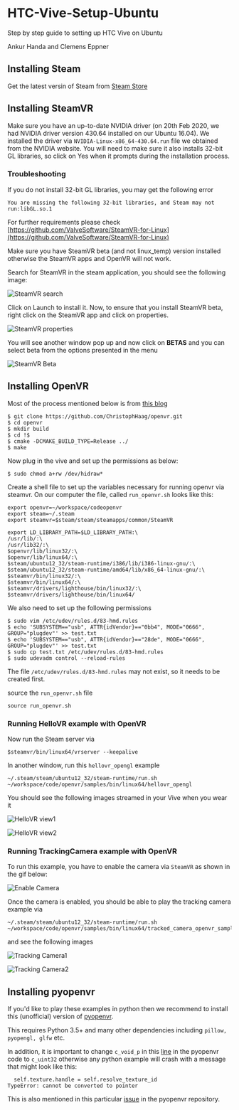 # HTC-Vive-Setup-Ubuntu
Step by step guide to setting up HTC Vive on Ubuntu

Ankur Handa and Clemens Eppner 

## Installing Steam

Get the latest versin of Steam from [Steam Store](https://www.steamvr.com/en/)

## Installing SteamVR 

Make sure you have an up-to-date NVIDIA driver (on 20th Feb 2020, we had NVIDIA driver version 430.64 installed on our Ubuntu 16.04). We installed the driver via `NVIDIA-Linux-x86_64-430.64.run` file we obtained from the NVIDIA website. You will need to make sure it also installs 32-bit GL libraries, so click on Yes when it prompts during the installation process.

### Troubleshooting
If you do not install 32-bit GL libraries, you may get the following error 

```
You are missing the following 32-bit libraries, and Steam may not run:libGL.so.1
```


For further requirements please check [https://github.com/ValveSoftware/SteamVR-for-Linux](https://github.com/ValveSoftware/SteamVR-for-Linux)

Make sure you have SteamVR beta (and not linux_temp) version installed otherwise the SteamVR apps and OpenVR will not work. 

Search for SteamVR in the steam application, you should see the following image:

![SteamVR search](/images/steam_vr_search.png) 

Click on Launch to install it. Now, to ensure that you install SteamVR beta, right click on the SteamVR app and click on properties. 

![SteamVR properties](/images/steam_vr_properties.png) 

You will see another window pop up and now click on **BETAS** and you can select beta from the options presented in the menu 

![SteamVR Beta](/images/steam_vr_beta.png) 


## Installing OpenVR 

Most of the process mentioned below is from [this blog](https://celynwalters.github.io/Robotic-Telepresence/2016/10/19/Attempting-VR-in-Ubuntu/)

```
$ git clone https://github.com/ChristophHaag/openvr.git
$ cd openvr
$ mkdir build
$ cd !$
$ cmake -DCMAKE_BUILD_TYPE=Release ../
$ make
```

Now plug in the vive and set up the permissions as below: 

```
$ sudo chmod a+rw /dev/hidraw*
```

Create a shell file to set up the variables necessary for running openvr via steamvr. On our computer the file, called `run_openvr.sh` looks like this:

```
export openvr=~/workspace/codeopenvr
export steam=~/.steam
export steamvr=$steam/steam/steamapps/common/SteamVR

export LD_LIBRARY_PATH=$LD_LIBRARY_PATH:\
/usr/lib/:\
/usr/lib32/:\
$openvr/lib/linux32/:\
$openvr/lib/linux64/:\
$steam/ubuntu12_32/steam-runtime/i386/lib/i386-linux-gnu/:\
$steam/ubuntu12_32/steam-runtime/amd64/lib/x86_64-linux-gnu/:\
$steamvr/bin/linux32/:\
$steamvr/bin/linux64/:\
$steamvr/drivers/lighthouse/bin/linux32/:\
$steamvr/drivers/lighthouse/bin/linux64/
```

We also need to set up the following permissions 

```
$ sudo vim /etc/udev/rules.d/83-hmd.rules
$ echo 'SUBSYSTEM=="usb", ATTR{idVendor}=="0bb4", MODE="0666", GROUP="plugdev"' >> test.txt 
$ echo 'SUBSYSTEM=="usb", ATTR{idVendor}=="28de", MODE="0666", GROUP="plugdev"' >> test.txt
$ sudo cp test.txt /etc/udev/rules.d/83-hmd.rules
$ sudo udevadm control --reload-rules
```
The file `/etc/udev/rules.d/83-hmd.rules` may not exist, so it needs to be created first. 

source the `run_openvr.sh` file 

```
source run_openvr.sh
```

### Running HelloVR example with OpenVR 

Now run the Steam server via 
```
$steamvr/bin/linux64/vrserver --keepalive
```
In another window, run this `hellovr_opengl` example 

```
~/.steam/steam/ubuntu12_32/steam-runtime/run.sh ~/workspace/code/openvr/samples/bin/linux64/hellovr_opengl
```
You should see the following images streamed in your Vive when you wear it 

![HelloVR view1](/images/hellovr_1.png) 

![HelloVR view2](/images/hellovr_2.png) 

### Running TrackingCamera example with OpenVR 

To run this example, you have to enable the camera via `SteamVR` as shown in the gif below: 

![Enable Camera](/images/enable_camera.gif) 

Once the camera is enabled, you should be able to play the tracking camera example via 

```
~/.steam/steam/ubuntu12_32/steam-runtime/run.sh ~/workspace/code/openvr/samples/bin/linux64/tracked_camera_openvr_sample
```

and see the following images 

![Tracking Camera1](/images/tracking_example_1.png) 

![Tracking Camera2](/images/tracking_example_2.png) 


## Installing pyopenvr 

If you'd like to play these examples in python then we recommend to install this (unofficial) version of [pyopenvr](https://github.com/cmbruns/pyopenvr).

This requires Python 3.5+ and many other dependencies including `pillow, pyopengl, glfw` etc. 

In addition, it is important to change `c_void_p` in this [line](https://github.com/cmbruns/pyopenvr/blob/master/src/openvr/__init__.py#L1728-L1733) in the pyopenvr code to `c_uint32` otherwise any python example will crash with a message that might look like this:

```
  self.texture.handle = self.resolve_texture_id
TypeError: cannot be converted to pointer
```

This is also mentioned in this particular [issue](https://github.com/cmbruns/pyopenvr/issues/20) in the pyopenvr repository. 

